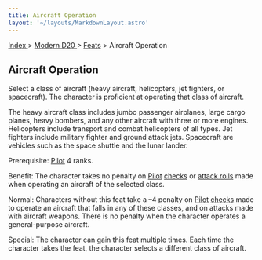 ```yaml
---
title: Aircraft Operation
layout: '~/layouts/MarkdownLayout.astro'
---
```


[ Index ](/) > [ Modern D20 ](/modern.d20.srd) > [Feats](/modern.d20.srd/feats) > Aircraft Operation

## Aircraft Operation

Select a class of aircraft (heavy aircraft, helicopters, jet fighters, or
spacecraft). The character is proficient at operating that class of aircraft.

The heavy aircraft class includes jumbo passenger airplanes, large cargo
planes, heavy bombers, and any other aircraft with three or more engines.
Helicopters include transport and combat helicopters of all types. Jet
fighters include military fighter and ground attack jets. Spacecraft are
vehicles such as the space shuttle and the lunar lander.

Prerequisite: [Pilot](/modern.d20.srd/skills/pilot) 4 ranks.

Benefit: The character takes no penalty on
[Pilot](/modern.d20.srd/skills/pilot)
[checks](/modern.d20.srd/skills/skill.basics.php#skill) or [attack rolls](/modern.d20.srd/combat/attack.roll) made when operating an aircraft of
the selected class.

Normal: Characters without this feat take a –4 penalty on
[Pilot](/modern.d20.srd/skills/pilot)
[checks](/modern.d20.srd/skills/skill.basics.php#skill) made to operate an
aircraft that falls in any of these classes, and on attacks made with aircraft
weapons. There is no penalty when the character operates a general-purpose
aircraft.

Special: The character can gain this feat multiple times. Each time the
character takes the feat, the character selects a different class of aircraft.

